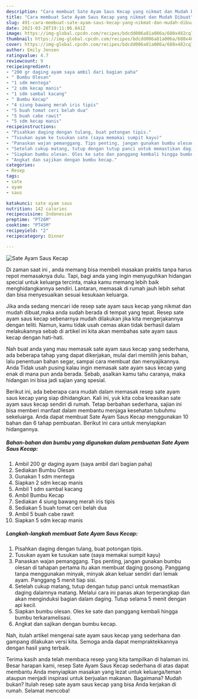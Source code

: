 ```yaml
---
description: "Cara membuat Sate Ayam Saus Kecap yang nikmat dan Mudah Dibuat"
title: "Cara membuat Sate Ayam Saus Kecap yang nikmat dan Mudah Dibuat"
slug: 491-cara-membuat-sate-ayam-saus-kecap-yang-nikmat-dan-mudah-dibuat
date: 2021-03-28T19:11:06.841Z
image: https://img-global.cpcdn.com/recipes/bdcdd006a81a006a/680x482cq70/sate-ayam-saus-kecap-foto-resep-utama.jpg
thumbnail: https://img-global.cpcdn.com/recipes/bdcdd006a81a006a/680x482cq70/sate-ayam-saus-kecap-foto-resep-utama.jpg
cover: https://img-global.cpcdn.com/recipes/bdcdd006a81a006a/680x482cq70/sate-ayam-saus-kecap-foto-resep-utama.jpg
author: Emily Jensen
ratingvalue: 4.7
reviewcount: 9
recipeingredient:
- "200 gr daging ayam saya ambil dari bagian paha"
- " Bumbu Olesan"
- "1 sdm mentega"
- "2 sdm kecap manis"
- "1 sdm sambal kacang"
- " Bumbu Kecap"
- "4 siung bawang merah iris tipis"
- "5 buah tomat ceri belah dua"
- "5 buah cabe rawit"
- "5 sdm kecap manis"
recipeinstructions:
- "Pisahkan daging dengan tulang, buat potongan tipis."
- "Tusukan ayam ke tusukan sate (saya memakai sumpit kayu)"
- "Panaskan wajan pemanggang. Tips penting, jangan gunakan bumbu olesan di tahapan pertama itu akan membuat daging gosong. Panggang tanpa menggunakan minyak, minyak akan keluar sendiri dari lemak ayam. Panggang 5 menit tiap sisi."
- "Setelah cukup matang, tutup dengan tutup panci untuk memastikan daging dalamnya matang. Melalui cara ini panas akan terperangkap dan akan menginduksi bagian dalam daging. Tutup selama 5 menit dengan api kecil."
- "Siapkan bumbu olesan. Oles ke sate dan panggang kembali hingga bumbu terkaramelisasi."
- "Angkat dan sajikan dengan bumbu kecap."
categories:
- Resep
tags:
- sate
- ayam
- saus

katakunci: sate ayam saus 
nutrition: 142 calories
recipecuisine: Indonesian
preptime: "PT26M"
cooktime: "PT45M"
recipeyield: "2"
recipecategory: Dinner

---
```



![Sate Ayam Saus Kecap](https://img-global.cpcdn.com/recipes/bdcdd006a81a006a/680x482cq70/sate-ayam-saus-kecap-foto-resep-utama.jpg)

Di zaman  saat ini , anda memang bisa membeli masakan praktis tanpa harus repot memasaknya dulu. Tapi, bagi anda yang ingin menyuguhkan hidangan special untuk keluarga tercinta, maka kamu memang lebih baik menghidangkannya sendiri. Lantaran, memasak di rumah jauh lebih sehat dan bisa menyesuaikan sesuai kesukaan keluarga.

Jika anda sedang mencari ide resep sate ayam saus kecap yang nikmat dan mudah dibuat,maka anda sudah berada di tempat yang tepat. Resep sate ayam saus kecap  sebenarnya mudah dilakukan jika kita mengerjakannya dengan teliti. Namun, kamu tidak usah cemas akan tidak berhasil dalam melakukannya 
sebab di artikel ini kita akan membahas sate ayam saus kecap dengan hati-hati.  



Nah buat anda yang mau memasak sate ayam saus kecap yang sederhana, ada beberapa tahap yang dapat dikerjakan, mulai dari memilih jenis bahan, lalu penentuan bahan segar, sampai cara membuat dan menyajikannya. Anda Tidak usah pusing kalau ingin memasak sate ayam saus kecap yang enak di mana pun anda berada. Sebab, asalkan kamu  tahu caranya, maka hidangan ini bisa jadi sajian yang spesial.

Berikut ini, ada beberapa cara mudah dalam memasak resep sate ayam saus kecap yang siap dihidangkan. Kali ini, yuk kita coba kreasikan sate ayam saus kecap sendiri di rumah. Tetap berbahan sederhana, sajian ini bisa memberi manfaat dalam membantu menjaga kesehatan tubuhmu sekeluarga. Anda dapat membuat Sate Ayam Saus Kecap menggunakan 10 bahan dan 6 tahap pembuatan. Berikut ini cara untuk menyiapkan hidangannya.

<!--inarticleads1-->

##### Bahan-bahan dan bumbu yang digunakan dalam pembuatan Sate Ayam Saus Kecap:

1. Ambil 200 gr daging ayam (saya ambil dari bagian paha)
1. Sediakan  Bumbu Olesan
1. Gunakan 1 sdm mentega
1. Siapkan 2 sdm kecap manis
1. Ambil 1 sdm sambal kacang
1. Ambil  Bumbu Kecap
1. Sediakan 4 siung bawang merah iris tipis
1. Sediakan 5 buah tomat ceri belah dua
1. Ambil 5 buah cabe rawit
1. Siapkan 5 sdm kecap manis




<!--inarticleads2-->

##### Langkah-langkah membuat Sate Ayam Saus Kecap:

1. Pisahkan daging dengan tulang, buat potongan tipis.
1. Tusukan ayam ke tusukan sate (saya memakai sumpit kayu)
1. Panaskan wajan pemanggang. Tips penting, jangan gunakan bumbu olesan di tahapan pertama itu akan membuat daging gosong. Panggang tanpa menggunakan minyak, minyak akan keluar sendiri dari lemak ayam. Panggang 5 menit tiap sisi.
1. Setelah cukup matang, tutup dengan tutup panci untuk memastikan daging dalamnya matang. Melalui cara ini panas akan terperangkap dan akan menginduksi bagian dalam daging. Tutup selama 5 menit dengan api kecil.
1. Siapkan bumbu olesan. Oles ke sate dan panggang kembali hingga bumbu terkaramelisasi.
1. Angkat dan sajikan dengan bumbu kecap.




Nah, itulah artikel mengenai  sate ayam saus kecap  yang sederhana dan gampang dilakukan versi kita. Semoga anda dapat mempraktekkannya dengan hasil yang terbaik. 

Terima kasih anda telah membaca resep yang kita tampilkan di halaman ini. Besar harapan kami, resep  Sate Ayam Saus Kecap sederhana di atas dapat membantu Anda menyiapkan masakan yang lezat untuk keluarga/teman ataupun menjadi inspirasi untuk berjualan makanan. Bagaimana? Mudah bukan? Itulah resep sate ayam saus kecap yang bisa Anda kerjakan di rumah. Selamat mencoba!

